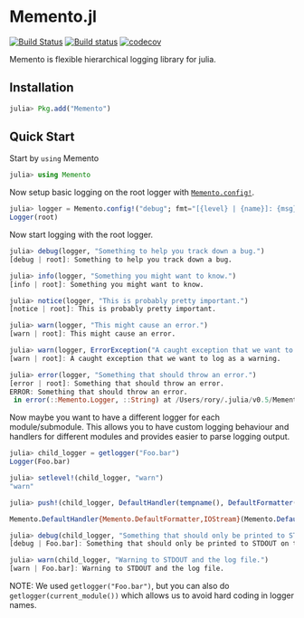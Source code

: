 # Memento.jl

[![Build Status](https://travis-ci.org/invenia/Memento.jl.svg?branch=master)](https://travis-ci.org/invenia/Memento.jl)
[![Build status](https://ci.appveyor.com/api/projects/status/1agvguwqkae06qr9/branch/master?svg=true)](https://ci.appveyor.com/project/Rory-Finnegan/memento-jl/branch/master)
[![codecov](https://codecov.io/gh/invenia/Memento.jl/branch/master/graph/badge.svg)](https://codecov.io/gh/invenia/Memento.jl)

Memento is flexible hierarchical logging library for julia.

## Installation

```julia
julia> Pkg.add("Memento")
```

## Quick Start

Start by `using` Memento

```julia
julia> using Memento
```

Now setup basic logging on the root logger with [`Memento.config!`](@ref).

```julia
julia> logger = Memento.config!("debug"; fmt="[{level} | {name}]: {msg}")
Logger(root)
```

Now start logging with the root logger.

```julia
julia> debug(logger, "Something to help you track down a bug.")
[debug | root]: Something to help you track down a bug.

julia> info(logger, "Something you might want to know.")
[info | root]: Something you might want to know.

julia> notice(logger, "This is probably pretty important.")
[notice | root]: This is probably pretty important.

julia> warn(logger, "This might cause an error.")
[warn | root]: This might cause an error.

julia> warn(logger, ErrorException("A caught exception that we want to log as a warning."))
[warn | root]: A caught exception that we want to log as a warning.

julia> error(logger, "Something that should throw an error.")
[error | root]: Something that should throw an error.
ERROR: Something that should throw an error.
 in error(::Memento.Logger, ::String) at /Users/rory/.julia/v0.5/Memento/src/loggers.jl:250
```

Now maybe you want to have a different logger for each module/submodule.
This allows you to have custom logging behaviour and handlers for different modules and provides easier to parse logging output.

```julia
julia> child_logger = getlogger("Foo.bar")
Logger(Foo.bar)

julia> setlevel!(child_logger, "warn")
"warn"

julia> push!(child_logger, DefaultHandler(tempname(), DefaultFormatter("[{date} | {level} | {name}]: {msg}")))

Memento.DefaultHandler{Memento.DefaultFormatter,IOStream}(Memento.DefaultFormatter("[{date} | {level} | {name}]: {msg}"),IOStream(<file /var/folders/_6/25myjdtx2fxgjvznn19rp22m0000gn/T/julia8lonyA>),Dict{Symbol,Any}(Pair{Symbol,Any}(:is_colorized,false)))

julia> debug(child_logger, "Something that should only be printed to STDOUT on the root_logger.")
[debug | Foo.bar]: Something that should only be printed to STDOUT on the root_logger.

julia> warn(child_logger, "Warning to STDOUT and the log file.")
[warn | Foo.bar]: Warning to STDOUT and the log file.
```

NOTE: We used `getlogger("Foo.bar")`, but you can also do `getlogger(current_module())` which allows us to avoid hard coding in logger names.
